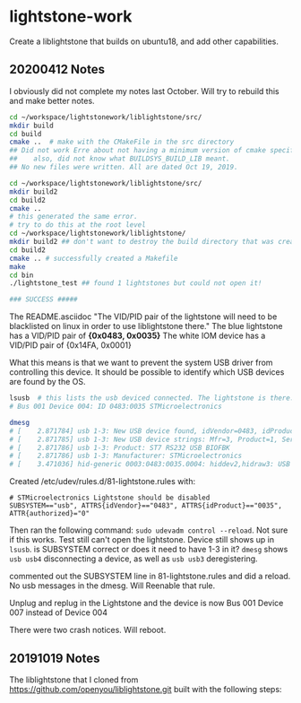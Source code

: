 # lightstone-work
Create a liblightstone that builds on ubuntu18, and add other capabilities.

## 20200412 Notes
I obviously did not complete my notes last October. Will try to rebuild this
and make better notes.

```bash
cd ~/workspace/lightstonework/liblightstone/src/
mkdir build
cd build
cmake ..  # make with the CMakeFile in the src directory
## Did not work Erre about not having a minimum version of cmake specified
##    also, did not know what BUILDSYS_BUILD_LIB meant.
## No new files were written. All are dated Oct 19, 2019.

cd ~/workspace/lightstonework/liblightstone/src/
mkdir build2
cd build2
cmake ..
# this generated the same error.
# try to do this at the root level
cd ~/workspace/lightstonework/liblightstone/
mkdir build2 ## don't want to destroy the build directory that was create Oct 19, 2019
cd build2
cmake .. # successfully created a Makefile
make
cd bin
./lightstone_test ## found 1 lightstones but could not open it!

### SUCCESS #####
```
The README.asciidoc "The VID/PID pair of the lightstone will need to be blacklisted on
linux in order to use liblightstone there."
The blue lightstone has a VID/PID pair of **{0x0483, 0x0035}**
The white IOM device has a VID/PID pair of {0x14FA, 0x0001}

What this means is that we want to prevent the system USB driver from controlling
this device. It should be possible to identify which USB devices are found by the
OS.
```bash
lsusb  # this lists the usb deviced connected. The lightstone is there:
# Bus 001 Device 004: ID 0483:0035 STMicroelectronics

dmesg
# [    2.871784] usb 1-3: New USB device found, idVendor=0483, idProduct=0035, bcdDevice= 1.11
# [    2.871785] usb 1-3: New USB device strings: Mfr=3, Product=1, SerialNumber=0
# [    2.871786] usb 1-3: Product: ST7 RS232 USB BIOFBK
# [    2.871786] usb 1-3: Manufacturer: STMicroelectronics
# [    3.471036] hid-generic 0003:0483:0035.0004: hiddev2,hidraw3: USB HID v1.10 Device [STMicroelectronics ST7 RS232 USB BIOFBK] on usb-0000:00:14.0-3/input0

```
Created /etc/udev/rules.d/81-lightstone.rules with:
```
# STMicroelectronics Lightstone should be disabled
SUBSYSTEM=="usb", ATTRS{idVendor}=="0483", ATTRS{idProduct}=="0035", ATTR{authorized}="0"
```
Then ran the following command: `sudo udevadm control --reload`. Not sure if this works. Test still can't open the lightstone.
Device still shows up in `lsusb`. is SUBSYSTEM correct or does it need to have 1-3 in it?
`dmesg` shows `usb usb4` disconnecting a device, as well as `usb usb3` deregistering.

commented out the SUBSYSTEM line in 81-lightstone.rules and did a reload. No usb messages in the dmesg. Will Reenable that rule.

Unplug and replug in the Lightstone and the device is now Bus 001 Device 007 instead of Device 004

There were two crash notices. Will reboot.


## 20191019 Notes
The liblightstone that I cloned from https://github.com/openyou/liblightstone.git
built with the following steps:

```bash

```
